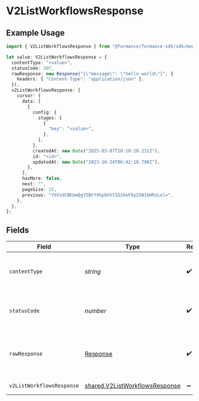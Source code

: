 # V2ListWorkflowsResponse

## Example Usage

```typescript
import { V2ListWorkflowsResponse } from "@formance/formance-sdk/sdk/models/operations";

let value: V2ListWorkflowsResponse = {
  contentType: "<value>",
  statusCode: 307,
  rawResponse: new Response("{\"message\": \"hello world\"}", {
    headers: { "Content-Type": "application/json" },
  }),
  v2ListWorkflowsResponse: {
    cursor: {
      data: [
        {
          config: {
            stages: [
              {
                "key": "<value>",
              },
            ],
          },
          createdAt: new Date("2025-03-07T20:10:20.231Z"),
          id: "<id>",
          updatedAt: new Date("2023-10-24T06:42:18.790Z"),
        },
      ],
      hasMore: false,
      next: "",
      pageSize: 15,
      previous: "YXVsdCBhbmQgYSBtYXhpbXVtIG1heF9yZXN1bHRzLol=",
    },
  },
};
```

## Fields

| Field                                                                                   | Type                                                                                    | Required                                                                                | Description                                                                             |
| --------------------------------------------------------------------------------------- | --------------------------------------------------------------------------------------- | --------------------------------------------------------------------------------------- | --------------------------------------------------------------------------------------- |
| `contentType`                                                                           | *string*                                                                                | :heavy_check_mark:                                                                      | HTTP response content type for this operation                                           |
| `statusCode`                                                                            | *number*                                                                                | :heavy_check_mark:                                                                      | HTTP response status code for this operation                                            |
| `rawResponse`                                                                           | [Response](https://developer.mozilla.org/en-US/docs/Web/API/Response)                   | :heavy_check_mark:                                                                      | Raw HTTP response; suitable for custom response parsing                                 |
| `v2ListWorkflowsResponse`                                                               | [shared.V2ListWorkflowsResponse](../../../sdk/models/shared/v2listworkflowsresponse.md) | :heavy_minus_sign:                                                                      | List of workflows                                                                       |